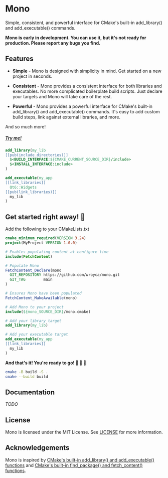 # Mono

Simple, consistent, and powerful interface for CMake's built-in add_library() and add_executable() commands.

**Mono is early in development. You can use it, but it's not ready for production. Please report any bugs you find.**

## Features

* **Simple** - Mono is designed with simplicity in mind. Get started on a new project in seconds.

* **Consistent** - Mono provides a consistent interface for both libraries and executables. No more complicated boilerplate build scripts. Just declare your targets and Mono will take care of the rest.

* **Powerful** - Mono provides a powerful interface for CMake's built-in add_library() and add_executable() commands. It's easy to add custom build steps, link against external libraries, and more.

And so much more!

##### [Try me!](example/)
```cmake
add_library(my_lib
[[pub(include_directories)]]
  $<BUILD_INTERFACE:${CMAKE_CURRENT_SOURCE_DIR}/include>
  $<INSTALL_INTERFACE:include>
)

add_executable(my_app
[[link_libraries]]
  Qt6::Widgets
[[pub(link_libraries)]]
  my_lib
)
```

## Get started right away! 🚀

Add the following to your CMakeLists.txt

```cmake
cmake_minimum_required(VERSION 3.24)
project(MyProject VERSION 1.0.0)

# Enables populating content at configure time
include(FetchContent)

# Populate Mono
FetchContent_Declare(mono
  GIT_REPOSITORY https://github.com/wroyca/mono.git
  GIT_TAG        main
)

# Ensures Mono have been populated
FetchContent_MakeAvailable(mono)

# Add Mono to your project
include(${mono_SOURCE_DIR}/mono.cmake)

# Add your library target
add_library(my_lib)

# Add your executable target
add_executable(my_app
[[link_libraries]]
  my_lib
)
```
**And that's it! You're ready to go! 🎉 🎉 🎉**


```bash
cmake -B build -S .
cmake --build build
```

##  Documentation

*TODO*

<!-- TODO:
* [Quickstart](docs/quickstart.md)
* [Reference](docs/reference.md)
* [FAQ](docs/faq.md)
-->
<!-- TODO:

### Advanced Usage

```cmake
# Add a new property to the mono::properties list
list(APPEND mono::properties [[my_custom_property]])

# Add a new function that will be called when the property is used
function(mono::on_my_custom_property target)
  message("my_custom_property was used for target ${target}")
endfunction()
```

-->

## License

Mono is licensed under the MIT License. See [LICENSE](LICENSE) for more information.

## Acknowledgements

Mono is inspired by [CMake's built-in add_library() and add_executable() functions](https://cmake.org/cmake/help/latest/command/add_library.html) and [CMake's built-in find_package() and fetch_content() functions](https://cmake.org/cmake/help/latest/command/find_package.html).
